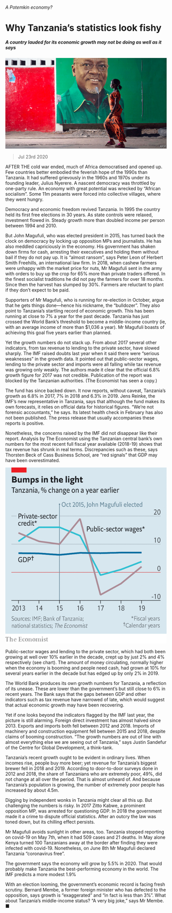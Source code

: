 ###### A Potemkin economy?

# Why Tanzania’s statistics look fishy 

##### A country lauded for its economic growth may not be doing as well as it says 

![image](images/20200725_MAP001.jpg) 

> Jul 23rd 2020 

AFTER THE cold war ended, much of Africa democratised and opened up. Few countries better embodied the feverish hope of the 1990s than Tanzania. It had suffered grievously in the 1960s and 1970s under its founding leader, Julius Nyerere. A nascent democracy was throttled by one-party rule. An economy with great potential was wrecked by “African socialism”. Some 11m peasants were forced into collective villages, where they went hungry.

Democracy and economic freedom revived Tanzania. In 1995 the country held its first free elections in 30 years. As state controls were relaxed, investment flowed in. Steady growth more than doubled income per person between 1994 and 2010.


But John Magufuli, who was elected president in 2015, has turned back the clock on democracy by locking up opposition MPs and journalists. He has also meddled capriciously in the economy. His government has shaken down firms for cash, arresting their executives and holding them without bail if they do not pay up. It is “almost ransom”, says Peter Leon of Herbert Smith Freehills, an international law firm. In 2018, when cashew farmers were unhappy with the market price for nuts, Mr Magufuli sent in the army with orders to buy up the crop for 65% more than private traders offered. In the finest socialist traditions he did not pay the farmers for over 18 months. Since then the harvest has slumped by 30%. Farmers are reluctant to plant if they don’t expect to be paid.

Supporters of Mr Magufuli, who is running for re-election in October, argue that he gets things done—hence his nickname, the “bulldozer”. They also point to Tanzania’s startling record of economic growth. This has been running at close to 7% a year for the past decade. Tanzania has just crossed the World Bank’s threshold to become a middle-income country (ie, with an average income of more than $1,036 a year). Mr Magufuli boasts of achieving this goal five years earlier than planned.

Yet the growth numbers do not stack up. From about 2017 several other indicators, from tax revenue to lending to the private sector, have slowed sharply. The IMF raised doubts last year when it said there were “serious weaknesses” in the growth data. It pointed out that public-sector wages, lending to the private sector and imports were all falling while tax revenue was growing only weakly. The authors made it clear that the official 6.8% growth figure for 2017 was not credible. Publication of the report was blocked by the Tanzanian authorities. (The Economist has seen a copy.)

The fund has since backed down. It now reports, without caveat, Tanzania’s growth as 6.8% in 2017, 7% in 2018 and 6.3% in 2019. Jens Reinke, the IMF’s new representative in Tanzania, says that although the fund makes its own forecasts, it relies on official data for historical figures. “We’re not forensic accountants,” he says. Its latest health check in February has also not been published. The press release that usually accompanies these reports is positive.

Nonetheless, the concerns raised by the IMF did not disappear like their report. Analysis by The Economist using the Tanzanian central bank’s own numbers for the most recent full fiscal year available (2018-19) shows that tax revenue has shrunk in real terms. Discrepancies such as these, says Thorsten Beck of Cass Business School, are “red signals” that GDP may have been overestimated.

![image](images/20200725_MAC574.png) 


Public-sector wages and lending to the private sector, which had both been growing at well over 10% earlier in the decade, crept up by just 2% and 4% respectively (see chart). The amount of money circulating, normally higher when the economy is booming and people need cash, had grown at 10% for several years earlier in the decade but has edged up by only 2% in 2019.

The World Bank produces its own growth numbers for Tanzania, a reflection of its unease. These are lower than the government’s but still close to 6% in recent years. The Bank says that the gaps between GDP and other indicators such as tax revenue have narrowed of late, which would suggest that actual economic growth may have been recovering.

Yet if one looks beyond the indicators flagged by the IMF last year, the picture is still alarming. Foreign direct investment has almost halved since 2013. Exports and imports both fell between 2012 and 2018. Imports of machinery and construction equipment fell between 2015 and 2018, despite claims of booming construction. “The growth numbers are out of line with almost everything else we are seeing out of Tanzania,” says Justin Sandefur of the Centre for Global Development, a think-tank.

Tanzania’s recent growth ought to be evident in ordinary lives. When incomes rise, people buy more beer; yet revenue for Tanzania’s biggest brewer fell in 2018 and 2019. According to door-to-door surveys done in 2012 and 2018, the share of Tanzanians who are extremely poor, 49%, did not change at all over the period. That is almost unheard of. And because Tanzania’s population is growing, the number of extremely poor people has increased by about 4.5m.

Digging by independent wonks in Tanzania might clear all this up. But challenging the numbers is risky. In 2017 Zitto Kabwe, a prominent opposition MP, was arrested for questioning GDP. In 2018 the government made it a crime to dispute official statistics. After an outcry the law was toned down, but its chilling effect persists.

Mr Magufuli avoids sunlight in other areas, too. Tanzania stopped reporting on covid-19 on May 7th, when it had 509 cases and 21 deaths. In May alone Kenya turned 100 Tanzanians away at the border after finding they were infected with covid-19. Nonetheless, on June 8th Mr Magufuli declared Tanzania “coronavirus free”.

The government says the economy will grow by 5.5% in 2020. That would probably make Tanzania the best-performing economy in the world. The IMF predicts a more modest 1.9%

With an election looming, the government’s economic record is facing fresh scrutiny. Bernard Membe, a former foreign minister who has defected to the opposition, says growth is “exaggerated” and “in fact is less than 3%”. What about Tanzania’s middle-income status? “A very big joke,” says Mr Membe. ■

